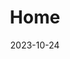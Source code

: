 ---
title: 'Home'
date: 2023-10-24
type: landing

design:
  # Default section spacing
  spacing: "4rem"

# Note: `username` refers to the user's folder name in `content/authors/`

# Page sections
sections:
  - block: biography
    content:
      username: admin
      # Show a call-to-action button under your biography? (optional)
    design:
      banner:
        # Upload your cover image to the `assets/media/` folder and reference it here
        filename: kalen-emsley-Bkci_8qcdvQ-unsplash.jpg
      biography:
        # Customize the style of your biography text
        style: 'text-align: justify; font-size: 0.8em;'
  - block: experience
    content:
      username: admin
      title: Teaching
    design:
      # Hugo date format
      date_format: 'January 2006'
      # Education or Experience section first?
      is_education_first: True
  - block: awards
    content:
      title: Research
      username: admin
  - block: markdown
    content:
      title: 'Working Paper'
      subtitle: ''
    design:
      columns: '1'
---